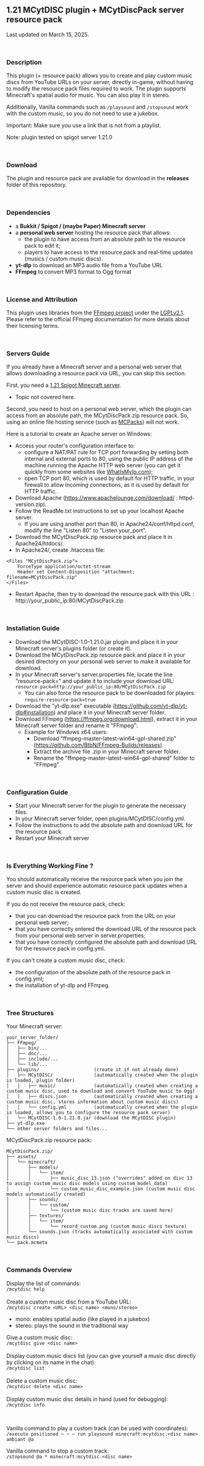 ## 1.21 MCytDISC plugin + MCytDiscPack server resource pack
Last updated on March 15, 2025.

<br>

### Description
This plugin (+ resource pack) allows you to create and play custom music discs from YouTube URLs on your server, directly in-game, without having to modify the resource pack files required to work.
The plugin supports Minecraft's spatial audio for music. You can also play it in stereo.

Additionally, Vanilla commands such as `/playsound` and `/stopsound` work with the custom music, so you do not need to use a jukebox.

Important: Make sure you use a link that is not from a playlist.

Note: plugin tested on spigot server 1.21.0

<br>

### Download
The plugin and resource pack are available for download in the **releases** folder of this repository.

<br>

### Dependencies
- a **Bukkit / Spigot / (maybe Paper) Minecraft server**
- a **personal web server** hosting the resource pack that allows:
  - the plugin to have access from an absolute path to the resource pack to edit it;
  - players to have access to the resource pack and real-time updates (musics / custom music discs).
- **yt-dlp** to download an MP3 audio file from a YouTube URL
- **FFmpeg** to convert MP3 format to Ogg format

<br>

### License and Attribution

This plugin uses libraries from the [FFmpeg project](http://ffmpeg.org/) under the [LGPLv2.1](https://www.gnu.org/licenses/lgpl-2.1.html).<br>
Please refer to the official FFmpeg documentation for more details about their licensing terms.

<br>

### Servers Guide
If you already have a Minecraft server and a personal web server that allows downloading a resource pack via URL, you can skip this section.

First, you need a [1.21 Spigot Minecraft server](https://getbukkit.org/get/4063d239ce16b22d948c037ce7a9fb8c).
- Topic not covered here.

Second, you need to host on a personal web server, which the plugin can access from an absolute path, the MCytDiscPack.zip resource pack. So, using an online file hosting service (such as [MCPacks](https://mc-packs.net/)) will not work.

Here is a tutorial to create an Apache server on Windows:
- Access your router's configuration interface to:
  - configure a NAT/PAT rule for TCP port forwarding by setting both internal and external ports to 80, using the public IP address of the machine running the Apache HTTP web server (you can get it quickly from some websites like [WhatIsMyIp.com](https://www.whatismyip.com/));
  - open TCP port 80,  which is used by default for HTTP traffic, in your firewall to allow incoming connections, as it is used by default for HTTP traffic.
- Download Apache (https://www.apachelounge.com/download/ : httpd-version.zip).
- Follow the ReadMe.txt instructions to set up your localhost Apache server.
  - If you are using another port than 80, in Apache24/conf/httpd.conf, modify the line "Listen 80" to "Listen your_port".
- Download the MCytDiscPack.zip resource pack and place it in Apache24/htdocs/.
- In Apache24/, create .htaccess file:
```
<Files "MCytDiscPack.zip">
	ForceType application/octet-stream
	Header set Content-Disposition "attachment; filename=MCytDiscPack.zip"
</Files>
```
- Restart Apache, then try to download the resource pack with this URL : http://your_public_ip:80/MCytDiscPack.zip

<br>

### Installation Guide
- Download the MCytDISC-1.0-1.21.0.jar plugin and place it in your Minecraft server's plugins folder (or create it).
- Download the MCytDiscPack.zip resource pack and place it in your desired directory on your personal web server to make it available for download.
- In your Minecraft server's server.properties file, locate the line "resource-pack=" and update it to include your download URL:
`resource-pack=http://your_public_ip:80/MCytDiscPack.zip`
  - You can also force the resource pack to be downloaded for players: `require-resource-pack=true`
- Download the "yt-dlp.exe" executable (https://github.com/yt-dlp/yt-dlp#installation) and place it in your Minecraft server folder.
- Download FFmpeg (https://ffmpeg.org/download.html), extract it in your Minecraft server folder and rename it "FFmpeg":
  - Example for Windows x64 users: 
    - Download "ffmpeg-master-latest-win64-gpl-shared.zip" (https://github.com/BtbN/FFmpeg-Builds/releases).
    - Extract the archive file .zip in your Minecraft server folder.
    - Rename the "ffmpeg-master-latest-win64-gpl-shared" folder to "FFmpeg".

<br>

### Configuration Guide
- Start your Minecraft server for the plugin to generate the necessary files.
- In your Minecraft server folder, open plugins/MCytDISC/config.yml.
- Follow the instructions to add the absolute path and download URL for the resource pack.
- Restart your Minecraft server

<br>

### Is Everything Working Fine ?
You should automatically receive the resource pack when you join the server and should experience automatic resource pack updates when a custom music disc is created.

If you do not receive the resource pack, check:
- that you can download the resource pack from the URL on your personal web server;
- that you have correctly entered the download URL of the resource pack from your personal web server in server.properties;
- that you have correctly configured the absolute path and download URL for the resource pack in config.yml.

If you can't create a custom music disc, check:
- the configuration of the absolute path of the resource pack in config.yml;
- the installation of yt-dlp and FFmpeg.

<br>

### Tree Structures
Your Minecraft server:
```
your_server_folder/
├── FFmpeg/
│   ├── bin/...
│   ├── doc/...
│   ├── include/...
│   └── lib/...
├── plugins/                    (create it if not already done)
│   ├── MCytDISC/               (automatically created when the plugin is loaded, plugin folder)
│   │   ├── music/              (automatically created when creating a custom music disc, used to download and convert YouTube music to Ogg)
│   │   ├── discs.json          (automatically created when creating a custom music disc, stores information about custom music discs)
│   │   └── config.yml          (automatically created when the plugin is loaded, allows you to configure the resource pack server)
│   └── MCytDISC-1.0-1.21.0.jar (download the MCytDISC plugin)
├── yt-dlp.exe
└── other server folders and files...
```

MCytDiscPack.zip resource pack:
```
MCytDiscPack.zip/
├── assets/
│   └── minecraft/
│       ├── models/
│       │   └── item/
│       │       ├── music_disc_13.json ("overrides" added on disc 13 to assign custom music disc models using custom_model_data)
│       │       └── custom_music_disc_example.json (custom music disc models automatically created) 
│       ├── sounds/
│       │   └── custom/
│       │       └── (custom music disc tracks are saved here)
│       ├── textures/
│       │   └── item/
│       │       └── record_custom.png (custom music discs texture)
│       └── sounds.json (tracks automatically associated with custom music discs)
└── pack.mcmeta
```

<br>

### Commands Overview
Display the list of commands:<br>
`/mcytdisc help`<br><br>
Create a custom music disc from a YouTube URL:<br>
`/mcytdisc create <URL> <disc name> <mono/stereo>`
- mono: enables spatial audio (like played in a jukebox)
- stereo: plays the sound in the traditional way

Give a custom music disc:<br>
`/mcytdisc give <disc name>`<br><br>
Display custom music discs list (you can give yourself a music disc directly by clicking on its name in the chat):<br>
`/mcytdisc list`<br><br>
Delete a custom music disc:<br>
`/mcytdisc delete <disc name>`<br><br>
Display custom music disc details in hand (used for debugging):<br>
`/mcytdisc info`

<br>

Vanilla command to play a custom track (can be used with coordinates):<br>
`/execute positioned ~ ~ ~ run playsound minecraft:mcytdisc.<disc name> ambiant @a`

Vanilla command to stop a custom track:<br>
`/stopsound @a * minecraft:mcytdisc.<disc name>`